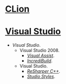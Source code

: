 # [CLion](https://jetbrains.com/clion/)

# [Visual Studio](https://visualstudio.com/)

+ *Visual Studio*.
    + Visual Studio 2008.
        + [*Visual Assist*](https://wholetomato.com/).
        + [*IncrediBuild*](https://incredibuild.com/).
    + Visual Studio.
        + [*ReSharper С++*](https://jetbrains.com/resharper-cpp/).
        + [*Studio Styles*](https://studiostyl.es/).
